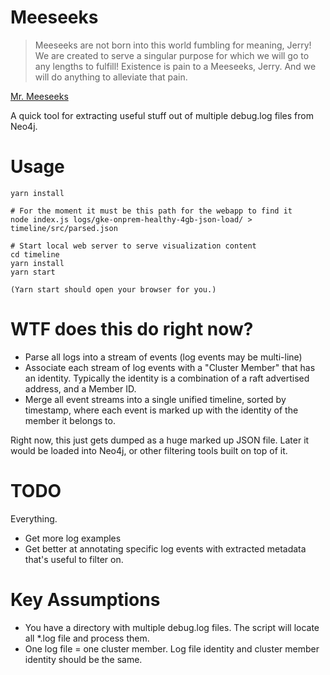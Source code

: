 # Meeseeks

> Meeseeks are not born into this world fumbling for meaning, Jerry! We are created to serve a singular purpose for which we will go to any lengths to fulfill! Existence is pain to a Meeseeks, Jerry. And we will do anything to alleviate that pain.

[Mr. Meeseeks](https://www.youtube.com/watch?v=qUYvIAP3qQk)

A quick tool for extracting useful stuff out of multiple debug.log files from Neo4j.

# Usage

```
yarn install

# For the moment it must be this path for the webapp to find it
node index.js logs/gke-onprem-healthy-4gb-json-load/ > timeline/src/parsed.json

# Start local web server to serve visualization content
cd timeline
yarn install
yarn start

(Yarn start should open your browser for you.)
```

# WTF does this do right now?

- Parse all logs into a stream of events (log events may be multi-line)
- Associate each stream of log events with a "Cluster Member" that has an identity.  Typically the
identity is a combination of a raft advertised address, and a Member ID.
- Merge all event streams into a single unified timeline, sorted by timestamp, where each event
is marked up with the identity of the member it belongs to.

Right now, this just gets dumped as a huge marked up JSON file.  Later it would be loaded into Neo4j,
or other filtering tools built on top of it.

# TODO

Everything.

- Get more log examples
- Get better at annotating specific log events with extracted metadata that's useful to filter on.

# Key Assumptions

- You have a directory with multiple debug.log files.  The script will locate all
*.log file and process them.
- One log file = one cluster member.  Log file identity and cluster member identity should be the same.


